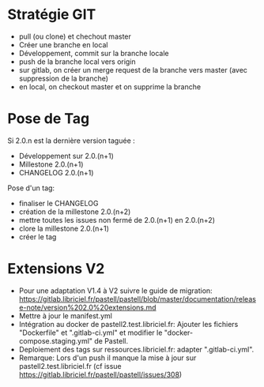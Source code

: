# Stratégie GIT 

- pull (ou clone) et chechout master
- Créer une branche en local 
- Développement, commit sur la branche locale 
- push de la branche local vers origin 
- sur gitlab, on créer un merge request de la branche vers master (avec suppression de la branche)
- en local, on checkout master et on supprime la branche

# Pose de Tag

Si 2.0.n est la dernière version taguée : 

- Développement sur 2.0.(n+1)
- Millestone 2.0.(n+1)
- CHANGELOG 2.0.(n+1)

Pose d'un tag: 

- finaliser le CHANGELOG
- création de la millestone 2.0.(n+2)
- mettre toutes les issues non fermé de 2.0.(n+1) en 2.0.(n+2)
- clore la millestone 2.0.(n+1)
- créer le tag

# Extensions V2

- Pour une adaptation V1.4 à V2 suivre le guide de migration: https://gitlab.libriciel.fr/pastell/pastell/blob/master/documentation/release-note/version%202.0%20extensions.md
- Mettre à jour le manifest.yml
- Intégration au docker de pastell2.test.libriciel.fr: Ajouter les fichiers "Dockerfile" et ".gitlab-ci.yml" et modifier le "docker-compose.staging.yml" de Pastell.
- Deploiement des tags sur ressources.libriciel.fr: adapter ".gitlab-ci.yml".
- Remarque: Lors d'un push il manque la mise à jour sur pastell2.test.libriciel.fr (cf issue https://gitlab.libriciel.fr/pastell/pastell/issues/308)




